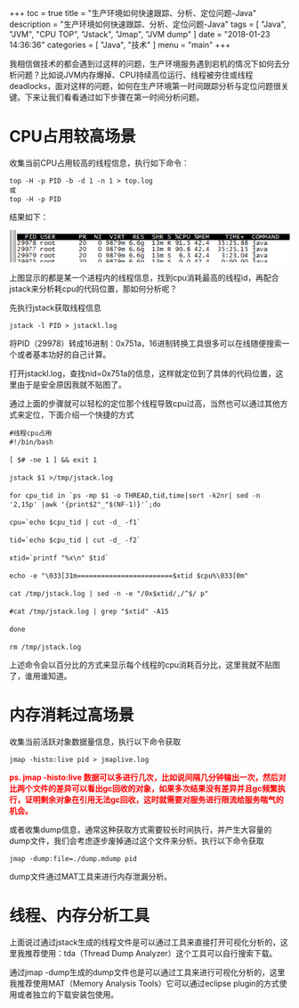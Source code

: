 +++
toc = true
title = "生产环境如何快速跟踪、分析、定位问题-Java"
description = "生产环境如何快速跟踪、分析、定位问题-Java"
tags = [
	"Java",
	"JVM",
	"CPU TOP",
	"Jstack",
	"Jmap",
	"JVM dump"
]
date = "2018-01-23 14:36:36"
categories = [
    "Java",
    "技术"
]
menu = "main"
+++

我相信做技术的都会遇到过这样的问题，生产环境服务遇到宕机的情况下如何去分析问题？比如说JVM内存爆掉、CPU持续高位运行、线程被夯住或线程deadlocks，面对这样的问题，如何在生产环境第一时间跟踪分析与定位问题很关键。下来让我们看看通过如下步骤在第一时间分析问题。

# CPU占用较高场景

收集当前CPU占用较高的线程信息，执行如下命令：

```
top -H -p PID -b -d 1 -n 1 > top.log
或
top -H -p PID
```

结果如下：

![](/img/jvm-analysis/1.png)

上图显示的都是某一个进程内的线程信息，找到cpu消耗最高的线程id，再配合jstack来分析耗cpu的代码位置，那如何分析呢？

先执行jstack获取线程信息

```
jstack -l PID > jstackl.log
```

将PID（29978）转成16进制：0x751a，16进制转换工具很多可以在线随便搜索一个或者基本功好的自己计算。

打开jstackl.log，查找nid=0x751a的信息，这样就定位到了具体的代码位置，这里由于是安全原因我就不贴图了。

通过上面的步骤就可以轻松的定位那个线程导致cpu过高，当然也可以通过其他方式来定位，下面介绍一个快捷的方式

```
#线程cpu占用
#!/bin/bash

[ $# -ne 1 ] && exit 1

jstack $1 >/tmp/jstack.log

for cpu_tid in `ps -mp $1 -o THREAD,tid,time|sort -k2nr| sed -n '2,15p' |awk '{print$2"_"$(NF-1)}'`;do

cpu=`echo $cpu_tid | cut -d_ -f1`

tid=`echo $cpu_tid | cut -d_ -f2`

xtid=`printf "%x\n" $tid`

echo -e "\033[31m========================$xtid $cpu%\033[0m"

cat /tmp/jstack.log | sed -n -e "/0x$xtid/,/^$/ p"

#cat /tmp/jstack.log | grep "$xtid" -A15

done

rm /tmp/jstack.log
```

上述命令会以百分比的方式来显示每个线程的cpu消耗百分比，这里我就不贴图了，谁用谁知道。

# 内存消耗过高场景

收集当前活跃对象数据量信息，执行以下命令获取

```
jmap -histo:live pid > jmaplive.log
```

<span style="color:red">**ps. jmap -histo:live 数据可以多进行几次，比如说间隔几分钟输出一次，然后对比两个文件的差异可以看出gc回收的对象，如果多次结果没有差异并且gc频繁执行，证明剩余对象在引用无法gc回收，这时就需要对服务进行限流给服务喘气的机会。**</span>

或者收集dump信息，通常这种获取方式需要较长时间执行，并产生大容量的dump文件，我们会考虑逐步废掉通过这个文件来分析。执行以下命令获取

```
jmap -dump:file=./dump.mdump pid
```

dump文件通过MAT工具来进行内存泄漏分析。

# 线程、内存分析工具

上面说过通过jstack生成的线程文件是可以通过工具来直接打开可视化分析的，这里我推荐使用：tda（Thread Dump Analyzer）这个工具可以自行搜索下载。

通过jmap -dump生成的dump文件也是可以通过工具来进行可视化分析的，这里我推荐使用MAT（Memory Analysis Tools）它可以通过eclipse plugin的方式使用或者独立的下载安装包使用。









